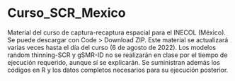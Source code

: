 # Curso_SCR_Mexico
Material del curso de captura-recaptura espacial para el INECOL (México). Se puede descargar con Code > Download ZIP. Este material se actualizará varias veces hasta el día del curso (6 de agosto de 2022). Los modelos random thinning-SCR y gSMR-ID no se realizarán en clase por el tiempo de ejecución requerido, aunque sí se explicarán. Se suministran además los códigos en R y los datos completos necesarios para su ejecución posterior.
